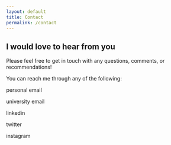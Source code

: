 ```yaml
---
layout: default
title: Contact
permalink: /contact
---
```


## I would love to hear from you

Please feel free to get in touch with any questions, comments, or recommendations!

You can reach me through any of the following:

personal email

university email

linkedin

twitter

instagram
